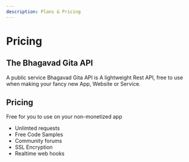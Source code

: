 ```yaml
---
description: Plans & Pricing
---
```


# Pricing

## The Bhagavad Gita API

A public service Bhagavad Gita API is A lightweight Rest API, free to use when making your fancy new App, Website or Service.&#x20;

## Pricing

Free for you to use on your non-monetized app

* Unlimted requests
* Free Code Samples
* Community forums
* SSL Encryption
* Realtime web hooks
